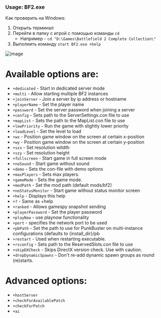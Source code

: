 ### Usage: BF2.exe <options>

Как проверить на Windows:
1. Открыть терминал
2. Перейти в папку с игрой с помощью команды `cd`
    - Например - `cd "D:\Games\Battlefield 2 Complete Collection\"`
3. Выполнить команду `start BF2.exe +help`

![image](https://github.com/user-attachments/assets/91a6c36c-6455-48f5-86d2-2653a8549351)


# Available options are:
- `+dedicated`  -  Start in dedicated server mode
- `+multi`  -  Allow starting multiple BF2 instances
- `+joinServer`  -  Join a server by ip address or hostname
- `+playerName`  -  Set the player name
- `+password`  -  Set the server password when joining a server
- `+config`  -  Sets path to the ServerSettings.con file to use
- `+mapList`  -  Sets the path to the MapList.con file to use
- `+lowPriority`  -  Run the game with slightly lower priority
- `+loadLevel`  -  Set the level to load
- `+wx`  -  Position game window on the screen at certain x-position
- `+wy`  -  Position game window on the screen at certain y-position
- `+szx`  -  Set resolution witdth
- `+szy`  -  Set resolution height
- `+fullscreen`  -  Start game in full screen mode
- `+noSound`  -  Start game without sound
- `+demo`  -  Sets the con-file with demo options
- `+maxPlayers`  -  Sets max players.
- `+gameMode`  -  Sets the game mode.
- `+modPath`  -  Set the mod path (default mods/bf2)
- `+noStatusMonitor`  -  Start game without status monitor screen
- `+help`  -  Displays this help
- `+?`  -  Same as +help
- `+ranked`  -  Allows gamespy snapshot sending
- `+playerPassword`  -  Set the player password
- `+playNow`  -  use playnow functionality
- `+port`  -  specifies the network port to be used
- `+pbPath`  -  Set the path to use for PunkBuster on multi-instance configurations (defaults to {install_dir}/pb
- `+restart`  -  Used when restarting executable.
- `+rsconfig`  -  Sets path to the ReservedSlots.con file to use
- `+skipDXCheck`  -  Skips DirectX version check. Use with caution.
- `+dropDynamicSpawns`  -  Don't re-add dynamic spawn groups as round (re)starts.

# Advanced options:
- `+hostServer`
- `+checkForAvailablePatch`
- `+checkForPatch`
- `+ai`
